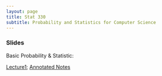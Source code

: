 ```yaml
---
layout: page
title: Stat 330
subtitle: Probability and Statistics for Computer Science  
---
```


### Slides
Basic Probability & Statistic: 

[Lecture1](https://mjohny.github.io/files/lecture1.pdf); [Annotated Notes](https://mjohny.github.io/files/lecture1_completed.pdf)
